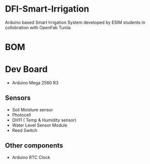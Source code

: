 # DFI-Smart-Irrigation

Arduino based Smart Irrigation System developed by ESIM students in collobration with OpenFab Tuniia

# BOM
# Dev Board
- Arduino Mega 2560 R3

## Sensors

- Soil Moisture sensor
- Photocell
- DH11 ( Temp & Humidity sensor)
- Water Level Sensor Module
- Reed Switch


## Other components 
- Arduino RTC Clock
